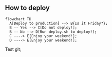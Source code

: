 ## How to deploy

```mermaid
flowchart TD
  A[Deploy to production] --> B{Is it Friday?};
  B -- Yes --> C[Do not deploy!];
  B -- No --> D[Run deploy.sh to deploy!];
  C ----> E[Enjoy your weekend!];
  D ----> E[Enjoy your weekend!];
```

Test git; 
